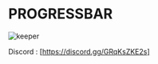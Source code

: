 # PROGRESSBAR
![keeper](https://cdn.discordapp.com/attachments/856362585800179752/1112724208896716890/image.png)

Discord : [https://discord.gg/GRqKsZKE2s]

